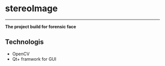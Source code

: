 # stereoImage
<hr>
<b>The project build for forensic face</b><br>
<h2>Technologis</h2>
<ul>
<li>OpenCV</li>
<li>Qt+ framwork for GUI</li>
</ul>
